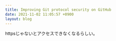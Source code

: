 ```yaml
---
title: Improving Git protocol security on GitHub
date: 2021-11-02 11:05:57 +0900
layout: blog
---
```


httpsじゃないとアクセスできなくなるらしい。
